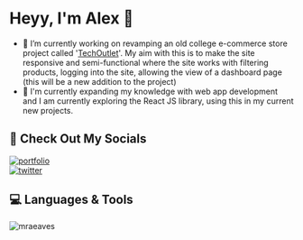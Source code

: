 <!--
**mraeaves/mraeaves** is a ✨ _special_ ✨ repository because its `README.md` (this file) appears on your GitHub profile.

Here are some ideas to get you started:

- 🔭 I’m currently working on ...
- 🌱 I’m currently learning ...
- 👯 I’m looking to collaborate on ...
- 🤔 I’m looking for help with ...
- 💬 Ask me about ...
- 📫 How to reach me: ...
- 😄 Pronouns: ...
- ⚡ Fun fact: ...
-->
# Heyy, I'm Alex 👋

- 🔭 I’m currently working on revamping an old college e-commerce store project called '<a href="https://github.com/mraeaves/techoutlet">TechOutlet</a>'. My aim with this is to make the site responsive and semi-functional where the site works with filtering products, logging into the site, allowing the view of a dashboard page (this will be a new addition to the project)
- 🌱 I'm currently expanding my knowledge with web app development and I am currently exploring the React JS library, using this in my current new projects.


## 🔗 Check Out My Socials
[![portfolio](https://img.shields.io/badge/my_portfolio-000?style=for-the-badge&logo=ko-fi&logoColor=white)](https://alexeaves.co.uk/)<br/>
[![twitter](https://img.shields.io/badge/twitter-1DA1F2?style=for-the-badge&logo=twitter&logoColor=white)](https://twitter.com/mr_a_eaves)

## 💻 Languages & Tools
<p><img align="left" src="https://github-readme-stats.vercel.app/api/top-langs?username=mraeaves&show_icons=true&locale=en&layout=compact" alt="mraeaves" /></p>
